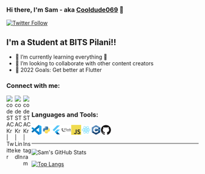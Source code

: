 ### Hi there, I'm Sam - aka [Cooldude069][link] 👋

[![Twitter Follow](https://img.shields.io/twitter/follow/Clever_Idiot_17?color=1DA1F2&logo=twitter&style=for-the-badge)](https://twitter.com/intent/follow?screen_name=Clever_Idiot_17)

## I'm a Student at BITS Pilani!!

- 🌱 I’m currently learning everything 🤣
- 👯 I’m looking to collaborate with other content creators
- 🥅 2022 Goals: Get better at Flutter

### Connect with me:

[<img align="left" alt="codeSTACKr | Twitter" width="22px" src="https://cdn.jsdelivr.net/npm/simple-icons@v3/icons/twitter.svg" />][twitter]
[<img align="left" alt="codeSTACKr | LinkedIn" width="22px" src="https://cdn.jsdelivr.net/npm/simple-icons@3/icons/reddit.svg" />][reddit]
[<img align="left" alt="codeSTACKr | Instagram" width="22px" src="https://cdn.jsdelivr.net/npm/simple-icons@v3/icons/instagram.svg" />][instagram]

<br />

### Languages and Tools:

[<img align="left" alt="Visual Studio Code" width="26px" src="https://raw.githubusercontent.com/github/explore/80688e429a7d4ef2fca1e82350fe8e3517d3494d/topics/visual-studio-code/visual-studio-code.png" />][link]
[<img align="left" alt="Python 3" width="26px" src="https://raw.githubusercontent.com/github/explore/80688e429a7d4ef2fca1e82350fe8e3517d3494d/topics/python/python.png" />][link]
[<img align="left" alt="Flutter" width="26px" src="https://raw.githubusercontent.com/github/explore/80688e429a7d4ef2fca1e82350fe8e3517d3494d/topics/flutter/flutter.png" />][link]
[<img align="left" alt="Flask" width="26px" src="https://raw.githubusercontent.com/github/explore/80688e429a7d4ef2fca1e82350fe8e3517d3494d/topics/flask/flask.png" />][link]
[<img align="left" alt="JavaScript" width="26px" src="https://raw.githubusercontent.com/github/explore/80688e429a7d4ef2fca1e82350fe8e3517d3494d/topics/javascript/javascript.png" />][link]
[<img align="left" alt="React" width="26px" src="https://raw.githubusercontent.com/github/explore/80688e429a7d4ef2fca1e82350fe8e3517d3494d/topics/react/react.png" />][link]
[<img align="left" alt="C++" width="26px" src="https://raw.githubusercontent.com/github/explore/e94815998e4e0713912fed477a1f346ec04c3da2/topics/cpp/cpp.png" />][link]
[<img align="left" alt="GitHub" width="26px" src="https://raw.githubusercontent.com/github/explore/78df643247d429f6cc873026c0622819ad797942/topics/github/github.png" />][link]

<br />
<br />

---

<img alt="Sam's GitHub Stats" src="https://github-readme-stats.vercel.app/api?username=Cooldude069&show_icons=true&hide_border=true&theme=dark" />

[![Top Langs](https://github-readme-stats.vercel.app/api/top-langs/?username=CooLDude069)](https://github.com/anuraghazra/github-readme-stats)

[twitter]: https://twitter.com/Clever_Idiot_17
[instagram]: https://instagram.com/codeSTACKr
[reddit]: https://www.reddit.com/user/CooLDuDE-6_9
[link]: https://www.youtube.com/watch?v=dQw4w9WgXcQ
